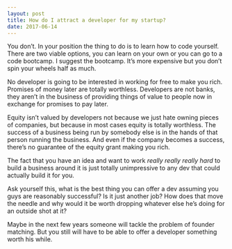 ```yaml
---
layout: post
title: How do I attract a developer for my startup?
date: 2017-06-14
---
```


<p>You don’t. In your position the thing to do is to learn how to code yourself. There are two viable options, you can learn on your own or you can go to a code bootcamp. I suggest the bootcamp. It’s more expensive but you don’t spin your wheels half as much.</p><p>No developer is going to be interested in working for free to make you rich. Promises of money later are totally worthless. Developers are not banks, they aren’t in the business of providing things of value to people now in exchange for promises to pay later.</p><p>Equity isn’t valued by developers not because we just hate owning pieces of companies, but because in most cases equity is totally worthless. The success of a business being run by somebody else is in the hands of that person running the business. And even if the company becomes a success, there’s no guarantee of the equity grant making you rich.</p><p>The fact that you have an idea and want to work <i>really really really hard</i> to build a business around it is just totally unimpressive to any dev that could actually build it for you.</p><p>Ask yourself this, what is the best thing you can offer a dev assuming you guys are reasonably successful? Is it just another job? How does that move the needle and why would it be worth dropping whatever else he’s doing for an outside shot at it?</p><p>Maybe in the next few years someone will tackle the problem of founder matching. But you still will have to be able to offer a developer something worth his while.</p>
